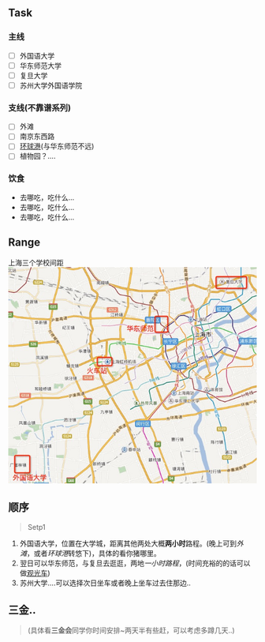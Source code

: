 ## Task
### 主线
- [ ] 外国语大学
- [ ] 华东师范大学
- [ ] 复旦大学 
- [ ] 苏州大学外国语学院
### 支线(不靠谱系列)
- [ ] 外滩
- [ ] 南京东西路
- [ ] [环球港](http://baike.baidu.com/link?url=RSiTMdSLovmQQ6mc-mGAHqoJnHb14cCD6uKSH69kC79D8pUNLeKWijzd8dszjV1XTNT3r298guIxnjFFvNLyKPELFUAfRkx80VrY6-Qoz4eREIaPLUgsIZFiu8V7FOkcExlXeTU-WgiTyFiPh0q6lITfhWCJjnskX6Ol4vfoOcN3Y371AdYwDnSIf6DfedBXXYjTPlGag_5j6KwXf4AT-q)(与华东师范不远)
- [ ] 植物园？....
### 饮食
-  去哪吃，吃什么...
-  去哪吃，吃什么...
-  去哪吃，吃什么...

## Range
上海三个学校间距
![几个点大概距离](https://raw.githubusercontent.com/jserlin/webapp/master/static/map.png)


## 顺序 
>Setp1

1. 外国语大学，位置在大学城，距离其他两处大概**两小时**路程。(晚上可到*外滩*，或者*环球港*转悠下)，具体的看你猪哪里。
2. 翌日可以华东师范，与复旦去逛逛，两地*一小时路程*，(时间充裕的的话可以做[观光车](http://wan.cncn.com/guide_269.htm))
3. 苏州大学....可以选择次日坐车或者晚上坐车过去住那边..

## 三金..
>(具体看**三金会**同学你时间安排~两天半有些赶，可以考虑多蹲几天..)


<!-- 超链接
//方式 1
[百度](http://www.baidu.com)
 
//方式 2
[百度][Baidu-url]
[Baidu-url]:http://www.baidu.com -->
